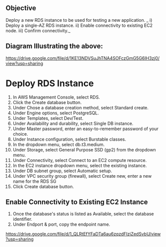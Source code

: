 ## Objective
Deploy a new RDS instance to be used for testing a new application. 
_ i) Deploy a single-AZ RDS instance.
ii) Enable connectivity to existing EC2 node.
iii) Confirm connectivity._
## Diagram Illustrating the above:
https://drive.google.com/file/d/1KE13NDVSuJhTNA4SOFczGmG5G6IH3zj0/view?usp=sharing

# Deploy RDS Instance
1) In AWS Management Console, select RDS.
2) Click the Create database button.
3) Under Chose a database creation method, select Standard create.
4) Under Engine options, select PostgreSQL.
5) Under Templates, select Dev/Test.
6) Under Availability and durability, select Single DB instance.
7) Under Master password, enter an easy-to-remember password of your choice.
8) Under Instance configuration, select Burstable classes.
9) In the dropdown menu, select db.t3.medium.
10) Under Storage, select General Purpose SSD (gp2) from the dropdown menu.
11) Under Connectivity, select Connect to an EC2 compute resource.
12) In the EC2 instance dropdown menu, select the existing instance.
13) Under DB subnet group, select Automatic setup.
14) Under VPC security group (firewall), select Create new, enter a new name for the RDS SG
15) Click Create database button.

## Enable Connectivity to Existing EC2 Instance
1) Once the database's status is listed as Available, select the database identifier.
2) Under Endport & port, copy the endpoint name.

https://drive.google.com/file/d/1_QLRtEfYFaDTa6au6zqzdFIzjZedSvbU/view?usp=sharing
